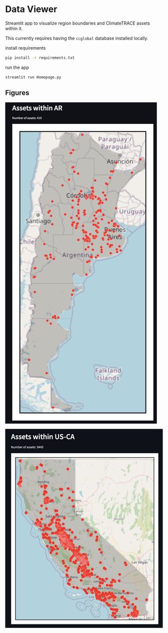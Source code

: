 # Data Viewer
Streamlit app to visualize region boundaries and ClimateTRACE assets within it.

This currently requires having the `ccglobal` database installed locally.

install requirements
```sh
pip install -r requirements.txt
```

run the app
```sh
streamlit run Homepage.py
```

## Figures

![argentina](./figures/AR_assets.jpg)

![california](./figures/US-CA_assets.jpg)